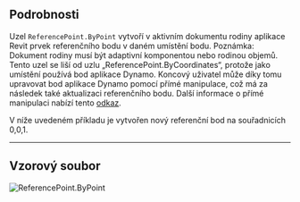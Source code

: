 ## Podrobnosti
Uzel `ReferencePoint.ByPoint` vytvoří v aktivním dokumentu rodiny aplikace Revit prvek referenčního bodu v daném umístění bodu. Poznámka: Dokument rodiny musí být adaptivní komponentou nebo rodinou objemů. Tento uzel se liší od uzlu „ReferencePoint.ByCoordinates“, protože jako umístění používá bod aplikace Dynamo. Koncový uživatel může díky tomu upravovat bod aplikace Dynamo pomocí přímé manipulace, což má za následek také aktualizaci referenčního bodu. Další informace o přímé manipulaci nabízí tento [odkaz](https://primer2.dynamobim.org/10_sample_workflow/10-1_getting-started-workflows/2-attractor-points#adjusting-with-direct-manipulation).

V níže uvedeném příkladu je vytvořen nový referenční bod na souřadnicích 0,0,1.
___
## Vzorový soubor

![ReferencePoint.ByPoint](./Revit.Elements.ReferencePoint.ByPoint_img.jpg)
